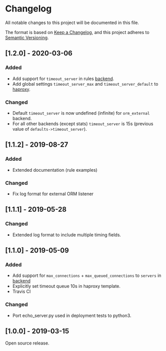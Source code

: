 # Changelog
All notable changes to this project will be documented in this file.

The format is based on [Keep a Changelog](https://keepachangelog.com/en/1.0.0/),
and this project adheres to [Semantic Versioning](https://semver.org/spec/v2.0.0.html).

## [1.2.0] - 2020-03-06

### Added
- Add support for `timeout_server` in rules [backend](https://github.com/SVT/orm/blob/1.1.3/docs/syntax_reference.md#backend).
- Add global settings `timeout_server_max` and `timeout_server_default` to [haproxy](https://github.com/SVT/orm/blob/1.1.3/docs/syntax_reference.md#haproxy).

### Changed
- Default `timeout_server` is now undefined (infinite) for `orm_external` backend.
- For all other backends (except stats) `timeout_server` is 15s (previous value of `defaults->timeout_server`).

## [1.1.2] - 2019-08-27

### Added
- Extended documentation (rule examples)

### Changed
- Fix log format for external ORM listener

## [1.1.1] - 2019-05-28

### Changed
- Extended log format to include multiple timing fields.

## [1.1.0] - 2019-05-09

### Added
- Add support for `max_connections` + `max_queued_connections` to `servers` in [backend](https://github.com/SVT/orm/blob/1.1.0/docs/syntax_reference.md#backend)
- Explicitly set timeout queue 10s in haproxy template.
- Travis CI

### Changed
- Port echo_server.py used in deployment tests to python3.

## [1.0.0] - 2019-03-15

Open source release.
